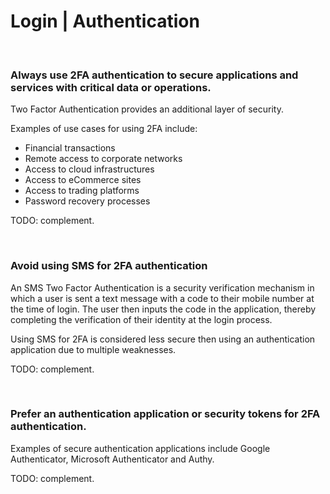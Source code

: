 # Login | Authentication

<br>


### Always use 2FA authentication to secure applications and services with critical data or operations.

Two Factor Authentication provides an additional layer of security.

Examples of use cases for using 2FA include:
- Financial transactions
- Remote access to corporate networks
- Access to cloud infrastructures
- Access to eCommerce sites
- Access to trading platforms
- Password recovery processes

TODO: complement.

<br>


### Avoid using SMS for 2FA authentication

An SMS Two Factor Authentication is a security verification mechanism in which a user is sent a text message with a code to their mobile number at the time of login. The user then inputs the
code in the application, thereby completing the verification of their identity at the login process.

Using SMS for 2FA is considered less secure then using an authentication application due to multiple weaknesses.

TODO: complement.

<br>


### Prefer an authentication application or security tokens for 2FA authentication.

Examples of secure authentication applications include Google Authenticator, Microsoft Authenticator and Authy.

TODO: complement.

<br>


